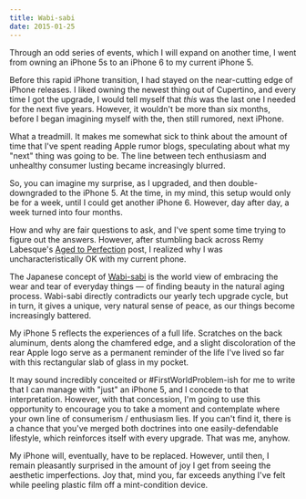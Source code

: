 ```yaml
---
title: Wabi-sabi
date: 2015-01-25
---
```

Through an odd series of events, which I will expand on another time, I went from owning an iPhone 5s to an iPhone 6 to my current iPhone 5. 

Before this rapid iPhone transition, I had stayed on the near-cutting edge of iPhone releases. I liked owning the newest thing out of Cupertino, and every time I got the upgrade, I would tell myself that _this_ was the last one I needed for the next five years. However, it wouldn't be more than six months, before I began imagining myself with the, then still rumored, next iPhone. 

What a treadmill. It makes me somewhat sick to think about the amount of time that I've spent reading Apple rumor blogs, speculating about what my "next" thing was going to be. The line between tech enthusiasm and unhealthy consumer lusting became increasingly blurred. 

So, you can imagine my surprise, as I upgraded, and then double-downgraded to the iPhone 5. At the time, in my mind, this setup would only be for a week, until I could get another iPhone 6. However, day after day, a week turned into four months. 

How and why are fair questions to ask, and I've spent some time trying to figure out the answers. However, after stumbling back across Remy Labesque's [Aged to Perfection](http://designmind.frogdesign.com/blog/aged-to-perfection.html) post, I realized why I was uncharacteristically OK with my current phone. 

The Japanese concept of [Wabi-sabi](http://en.wikipedia.org/wiki/Wabi-sabi) is the world view of embracing the wear and tear of everyday things &mdash; of finding beauty in the natural aging process. Wabi-sabi directly contradicts our yearly tech upgrade cycle, but in turn, it gives a unique, very natural sense of peace, as our things become increasingly battered. 

My iPhone 5 reflects the experiences of a full life. Scratches on the back aluminum, dents along the chamfered edge, and a slight discoloration of the rear Apple logo serve as a permanent reminder of the life I've lived so far with this rectangular slab of glass in my pocket. 

It may sound incredibly conceited or #FirstWorldProblem-ish for me to write that I can manage with "just" an iPhone 5, and I concede to that interpretation. However, with that concession, I'm going to use this opportunity to encourage you to take a moment and contemplate where your own line of consumerism / enthusiasm lies. If you can't find it, there is a chance that you've merged both doctrines into one easily-defendable lifestyle, which reinforces itself with every upgrade. That was me, anyhow. 

My iPhone will, eventually, have to be replaced. However, until then, I remain pleasantly surprised in the amount of joy I get from seeing the aesthetic imperfections. Joy that, mind you, far exceeds anything I've felt while peeling plastic film off a mint-condition device. 
